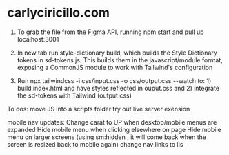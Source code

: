# carlyciricillo.com

1) To grab the file from the Figma API, running npm start and pull up localhost:3001

2) In new tab run style-dictionary build, which builds the Style Dictionary tokens in sd-tokens.js. This builds them in the javascript/module format, exposing a CommonJS module to work with Tailwind's configuration

3) Run npx tailwindcss -i css/input.css -o css/output.css --watch to: 1) build index.html and have styles reflected in ouput.css and 2) integrate the sd-tokens with Tailwind (output.css)

To dos:
move JS into a scripts folder
try out live server exension

mobile nav updates:
Change carat to UP when desktop/mobile menus are expanded
Hide mobile menu when clicking elsewhere on page
Hide mobile menu on larger screens (using sm:hidden , it will come back when the screen is resized back to mobile again)
change nav links to lis